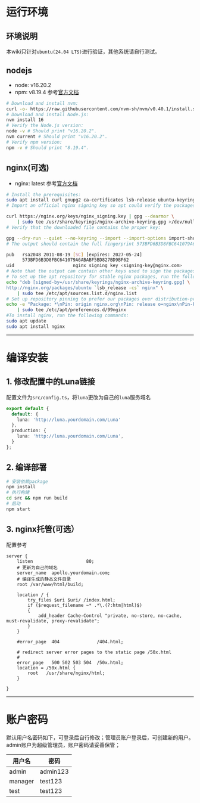 # 运行环境
## 环境说明
本wiki只针对`ubuntu(24.04 LTS)`进行验证，其他系统请自行测试。
## nodejs
- node: v16.20.2
- npm: v8.19.4
参考[官方文档](https://nodejs.org/en/download/current)
```bash
# Download and install nvm:
curl -o- https://raw.githubusercontent.com/nvm-sh/nvm/v0.40.1/install.sh | bash
# Download and install Node.js:
nvm install 16
# Verify the Node.js version:
node -v # Should print "v16.20.2".
nvm current # Should print "v16.20.2".
# Verify npm version:
npm -v # Should print "8.19.4".
```
## nginx(可选)
- nginx: latest
参考[官方文档](https://nginx.org/en/linux_packages.html#Ubuntu)
```bash
# Install the prerequisites:
sudo apt install curl gnupg2 ca-certificates lsb-release ubuntu-keyring
# Import an official nginx signing key so apt could verify the packages authenticity. Fetch the key:

curl https://nginx.org/keys/nginx_signing.key | gpg --dearmor \
    | sudo tee /usr/share/keyrings/nginx-archive-keyring.gpg >/dev/null
# Verify that the downloaded file contains the proper key:

gpg --dry-run --quiet --no-keyring --import --import-options import-show /usr/share/keyrings/nginx-archive-keyring.gpg
# The output should contain the full fingerprint 573BFD6B3D8FBC641079A6ABABF5BD827BD9BF62 as follows:

pub   rsa2048 2011-08-19 [SC] [expires: 2027-05-24]
      573BFD6B3D8FBC641079A6ABABF5BD827BD9BF62
uid                      nginx signing key <signing-key@nginx.com>
# Note that the output can contain other keys used to sign the packages.
# To set up the apt repository for stable nginx packages, run the following command:
echo "deb [signed-by=/usr/share/keyrings/nginx-archive-keyring.gpg] \
http://nginx.org/packages/ubuntu `lsb_release -cs` nginx" \
    | sudo tee /etc/apt/sources.list.d/nginx.list
# Set up repository pinning to prefer our packages over distribution-provided ones:
echo -e "Package: *\nPin: origin nginx.org\nPin: release o=nginx\nPin-Priority: 900\n" \
    | sudo tee /etc/apt/preferences.d/99nginx
#To install nginx, run the following commands:
sudo apt update
sudo apt install nginx
```
---

# 编译安装
## 1. 修改配置中的Luna链接
配置文件为`src/config.ts`，将`luna`更改为自己的`luna`服务域名
```typescript
export default {
  default: {
    luna: 'http://luna.yourdomain.com/Luna'
  },
  production: {
    luna: 'http://luna.yourdomain.com/Luna',
  }
};
```
## 2. 编译部署
```bash
# 安装依赖package
npm install
# 执行构建
cd src && npm run build
# 启动
npm start 
```
## 3. nginx托管(可选）
配置参考
```
server { 
    listen                    80;
    # 更新为自己的域名
    server_name  apollo.yourdomain.com;
    # 编译生成的静态文件目录
    root /var/www/html/build;

    location / {
        try_files $uri $uri/ /index.html;
        if ($request_filename ~* .*\.(?:htm|html)$)
        {
            add_header Cache-Control "private, no-store, no-cache, must-revalidate, proxy-revalidate";
        }
    }

    #error_page  404              /404.html;

    # redirect server error pages to the static page /50x.html
    #
    error_page   500 502 503 504  /50x.html;
    location = /50x.html {
        root   /usr/share/nginx/html;
    }

}
```

---

# 账户密码

默认用户名密码如下，可登录后自行修改；管理员账户登录后，可创建新的用户。
admin账户为超级管理员，账户密码请妥善保管；

| 用户名                                            | 密码      |
|----------------------------------------------------|---------|
| admin                      | admin123  |
| manager                                  | test123  |
| test                                     | test123  |
